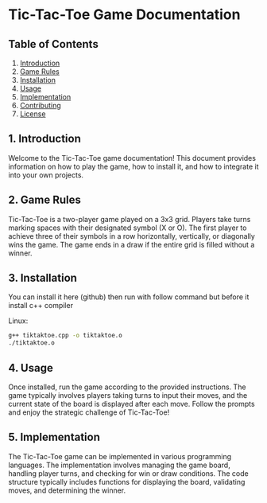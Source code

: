 # Tic-Tac-Toe Game Documentation

## Table of Contents
1. [Introduction](#introduction)
2. [Game Rules](#game-rules)
3. [Installation](#installation)
4. [Usage](#usage)
5. [Implementation](#implementation)
6. [Contributing](#contributing)
7. [License](#license)

## 1. Introduction <a name="introduction"></a>

Welcome to the Tic-Tac-Toe game documentation! This document provides information on how to play the game, how to install it, and how to integrate it into your own projects.

## 2. Game Rules <a name="game-rules"></a>

Tic-Tac-Toe is a two-player game played on a 3x3 grid. Players take turns marking spaces with their designated symbol (X or O). The first player to achieve three of their symbols in a row horizontally, vertically, or diagonally wins the game. The game ends in a draw if the entire grid is filled without a winner.

## 3. Installation <a name="installation"></a>

You can install it here (github) then run with follow command but before it install c++ compiler

Linux:
```bash
g++ tiktaktoe.cpp -o tiktaktoe.o
./tiktaktoe.o
```

## 4. Usage <a name="usage"></a>

Once installed, run the game according to the provided instructions. The game typically involves players taking turns to input their moves, and the current state of the board is displayed after each move. Follow the prompts and enjoy the strategic challenge of Tic-Tac-Toe!

## 5. Implementation <a name="implementation"></a>

The Tic-Tac-Toe game can be implemented in various programming languages. The implementation involves managing the game board, handling player turns, and checking for win or draw conditions. The code structure typically includes functions for displaying the board, validating moves, and determining the winner.